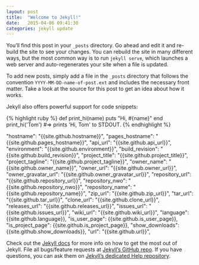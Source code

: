 ```yaml
---
layout: post
title:  "Welcome to Jekyll!"
date:   2015-04-06 09:41:30
categories: jekyll update
---
```

You’ll find this post in your `_posts` directory. Go ahead and edit it and re-build the site to see your changes. You can rebuild the site in many different ways, but the most common way is to run `jekyll serve`, which launches a web server and auto-regenerates your site when a file is updated.

To add new posts, simply add a file in the `_posts` directory that follows the convention `YYYY-MM-DD-name-of-post.ext` and includes the necessary front matter. Take a look at the source for this post to get an idea about how it works.

Jekyll also offers powerful support for code snippets:

{% highlight ruby %}
def print_hi(name)
  puts "Hi, #{name}"
end
print_hi('Tom')
#=> prints 'Hi, Tom' to STDOUT.
{% endhighlight %}



 "hostname": "{{site.github.hostname}}",
    "pages_hostname": "{{site.github.pages_hostname}}",
    "api_url": "{{site.github.api_url}}",
    "environment": "{{site.github.environment}}",
    "build_revision": "{{site.github.build_revision}}",
    "project_title": "{{site.github.project_title}}",
    "project_tagline": "{{site.github.project_tagline}}",
    "owner_name": "{{site.github.owner_name}}",
    "owner_url": "{{site.github.owner_url}}",
    "owner_gravatar_url": "{{site.github.owner_gravatar_url}}",
    "repository_url": "{{site.github.repository_url}}",
    "repository_nwo": "{{site.github.repository_nwo}}",
    "repository_name": "{{site.github.repository_name}}",
    "zip_url": "{{site.github.zip_url}}",
    "tar_url": "{{site.github.tar_url}}",
    "clone_url": "{{site.github.clone_url}}",
    "releases_url": "{{site.github.releases_url}}",
    "issues_url": "{{site.github.issues_url}}",
    "wiki_url": "{{site.github.wiki_url}}",
    "language": {{site.github.language}},
    "is_user_page": {{site.github.is_user_page}},
    "is_project_page": {{site.github.is_project_page}},
    "show_downloads": {{site.github.show_downloads}},
    "url": "{{site.github.url}}",

Check out the [Jekyll docs][jekyll] for more info on how to get the most out of Jekyll. File all bugs/feature requests at [Jekyll’s GitHub repo][jekyll-gh]. If you have questions, you can ask them on [Jekyll’s dedicated Help repository][jekyll-help].

[jekyll]:      http://jekyllrb.com
[jekyll-gh]:   https://github.com/jekyll/jekyll
[jekyll-help]: https://github.com/jekyll/jekyll-help
